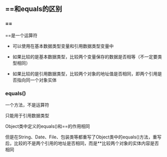 ## ==和equals的区别

### ==

==是一个运算符

- 可以使用在基本数据类型变量和引用数据类型变量中

- 如果比较的是基本数据类型，比较两个变量保存的数据是否相等（不一定要类型相同）

- 如果比较的是引用数据类型，比较两个对象的地址值是否相同，即两个引用是否指向同一个对象实体

### equals()

一个方法，不是运算符

只能用于引用数据类型

Object类中定义的equals()和==的作用相同

但是在String、Date、File、包装类等都重写了Object类中的equals()方法，重写后，比较的不是两个引用的地址是否相同，而是**比较两个对象的实体内容是否相同
